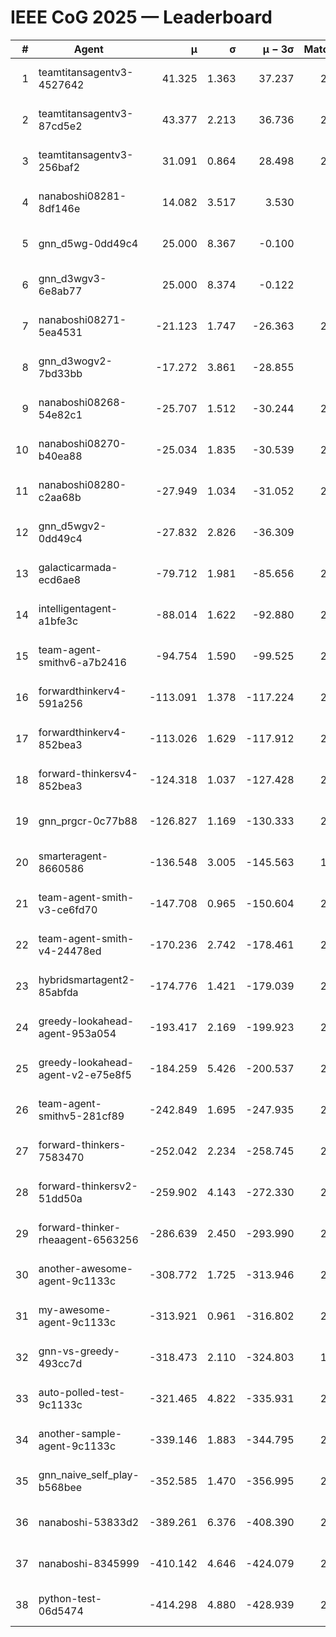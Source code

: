 # IEEE CoG 2025 — Leaderboard

| # | Agent | μ | σ | μ − 3σ | Matches | Updated |
|---:|---|---:|---:|---:|---:|---|
| 1 | teamtitansagentv3-4527642 | 41.325 | 1.363 | 37.237 | 2480 | 2025-08-29 05:42 |
| 2 | teamtitansagentv3-87cd5e2 | 43.377 | 2.213 | 36.736 | 2400 | 2025-08-29 05:42 |
| 3 | teamtitansagentv3-256baf2 | 31.091 | 0.864 | 28.498 | 2600 | 2025-08-29 05:42 |
| 4 | nanaboshi08281-8df146e | 14.082 | 3.517 | 3.530 | 70 | 2025-08-29 05:42 |
| 5 | gnn_d5wg-0dd49c4 | 25.000 | 8.367 | -0.100 | 80 | 2025-08-29 05:42 |
| 6 | gnn_d3wgv3-6e8ab77 | 25.000 | 8.374 | -0.122 | 98 | 2025-08-29 05:42 |
| 7 | nanaboshi08271-5ea4531 | -21.123 | 1.747 | -26.363 | 2720 | 2025-08-29 05:42 |
| 8 | gnn_d3wogv2-7bd33bb | -17.272 | 3.861 | -28.855 | 88 | 2025-08-29 05:42 |
| 9 | nanaboshi08268-54e82c1 | -25.707 | 1.512 | -30.244 | 2460 | 2025-08-29 05:42 |
| 10 | nanaboshi08270-b40ea88 | -25.034 | 1.835 | -30.539 | 2700 | 2025-08-29 05:42 |
| 11 | nanaboshi08280-c2aa68b | -27.949 | 1.034 | -31.052 | 2240 | 2025-08-29 05:42 |
| 12 | gnn_d5wgv2-0dd49c4 | -27.832 | 2.826 | -36.309 | 100 | 2025-08-29 05:42 |
| 13 | galacticarmada-ecd6ae8 | -79.712 | 1.981 | -85.656 | 2520 | 2025-08-29 05:42 |
| 14 | intelligentagent-a1bfe3c | -88.014 | 1.622 | -92.880 | 2294 | 2025-08-29 05:42 |
| 15 | team-agent-smithv6-a7b2416 | -94.754 | 1.590 | -99.525 | 2700 | 2025-08-29 05:42 |
| 16 | forwardthinkerv4-591a256 | -113.091 | 1.378 | -117.224 | 2252 | 2025-08-29 05:42 |
| 17 | forwardthinkerv4-852bea3 | -113.026 | 1.629 | -117.912 | 2008 | 2025-08-29 05:42 |
| 18 | forward-thinkersv4-852bea3 | -124.318 | 1.037 | -127.428 | 2060 | 2025-08-29 05:42 |
| 19 | gnn_prgcr-0c77b88 | -126.827 | 1.169 | -130.333 | 2330 | 2025-08-29 05:42 |
| 20 | smarteragent-8660586 | -136.548 | 3.005 | -145.563 | 1928 | 2025-08-29 05:42 |
| 21 | team-agent-smith-v3-ce6fd70 | -147.708 | 0.965 | -150.604 | 2958 | 2025-08-29 05:42 |
| 22 | team-agent-smith-v4-24478ed | -170.236 | 2.742 | -178.461 | 2418 | 2025-08-29 05:42 |
| 23 | hybridsmartagent2-85abfda | -174.776 | 1.421 | -179.039 | 2318 | 2025-08-29 05:42 |
| 24 | greedy-lookahead-agent-953a054 | -193.417 | 2.169 | -199.923 | 2378 | 2025-08-29 05:42 |
| 25 | greedy-lookahead-agent-v2-e75e8f5 | -184.259 | 5.426 | -200.537 | 2390 | 2025-08-29 05:42 |
| 26 | team-agent-smithv5-281cf89 | -242.849 | 1.695 | -247.935 | 2520 | 2025-08-29 05:42 |
| 27 | forward-thinkers-7583470 | -252.042 | 2.234 | -258.745 | 2320 | 2025-08-29 05:42 |
| 28 | forward-thinkersv2-51dd50a | -259.902 | 4.143 | -272.330 | 2324 | 2025-08-29 05:42 |
| 29 | forward-thinker-rheaagent-6563256 | -286.639 | 2.450 | -293.990 | 2224 | 2025-08-29 05:42 |
| 30 | another-awesome-agent-9c1133c | -308.772 | 1.725 | -313.946 | 2220 | 2025-08-29 05:42 |
| 31 | my-awesome-agent-9c1133c | -313.921 | 0.961 | -316.802 | 2380 | 2025-08-29 05:42 |
| 32 | gnn-vs-greedy-493cc7d | -318.473 | 2.110 | -324.803 | 1780 | 2025-08-29 05:42 |
| 33 | auto-polled-test-9c1133c | -321.465 | 4.822 | -335.931 | 2520 | 2025-08-29 05:42 |
| 34 | another-sample-agent-9c1133c | -339.146 | 1.883 | -344.795 | 2700 | 2025-08-29 05:42 |
| 35 | gnn_naive_self_play-b568bee | -352.585 | 1.470 | -356.995 | 2120 | 2025-08-29 05:42 |
| 36 | nanaboshi-53833d2 | -389.261 | 6.376 | -408.390 | 2000 | 2025-08-29 05:42 |
| 37 | nanaboshi-8345999 | -410.142 | 4.646 | -424.079 | 2000 | 2025-08-29 05:42 |
| 38 | python-test-06d5474 | -414.298 | 4.880 | -428.939 | 2310 | 2025-08-29 05:42 |
